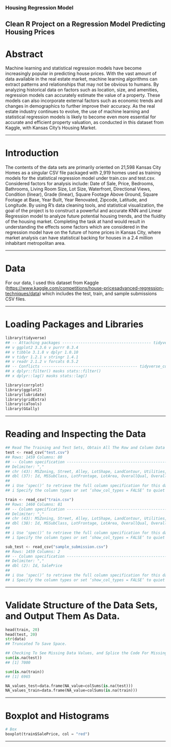 ### Housing Regression Model

## Clean R Project on a Regression Model Predicting Housing Prices

# Abstract
Machine learning and statistical regression models have become increasingly popular in predicting house
prices. With the vast amount of data available in the real estate market, machine learning algorithms
can extract patterns and relationships that may not be obvious to humans. By analyzing historical data
on factors such as location, size, and amenities, regression models can accurately estimate the value of
a property. These models can also incorporate external factors such as economic trends and changes in
demographics to further improve their accuracy. As the real estate industry continues to evolve, the use of
machine learning and statistical regression models is likely to become even more essential for accurate and
efficient property valuation, as conducted in this dataset from Kaggle, with Kansas City’s Housing Market.

----

# Introduction 

The contents of the data sets are primarily oriented on 21,598 Kansas City Homes as a singular CSV file
packaged with 2,919 homes used as training models for the statistical regression model under train.csv and
test.csv. Considered factors for analysis include: Date of Sale, Price, Bedrooms, Bathrooms, Living Room
Size, Lot Size, Waterfront, Directional Views, Condition (linear), Grade (linear), Square Footage Above
Ground, Square Footage at Base, Year Built, Year Renovated, Zipcode, Latitude, and Longitude.
By using R’s data cleaning tools, and statistical visualization, the goal of the project is to construct a
powerful and accurate KNN and Linear Regression model to analyze future potential housing trends, and
the fluidity of the housing market.
Completing the task at hand would result in understanding the effects some factors which are considered
in the regression model have on the future of home prices in Kansas City, where market analysis can have
statistical backing for houses in a 2.4 million inhabitant metropolitan area.

----

# Data

For our data, I used this dataset from Kaggle (https://www.kaggle.com/competitions/house-pricesadvanced-regression-techniques/data) which includes the test, train, and sample submissions CSV files.

----

# Loading Packages and Libraries

```python
library(tidyverse)
## -- Attaching packages --------------------------------------- tidyverse 1.3.2 --
## v ggplot2 3.3.6 v purrr 0.3.4
## v tibble 3.1.8 v dplyr 1.0.10
## v tidyr 1.2.1 v stringr 1.4.1
## v readr 2.1.2 v forcats 0.5.2
## -- Conflicts ------------------------------------------ tidyverse_conflicts() --
## x dplyr::filter() masks stats::filter()
## x dplyr::lag() masks stats::lag()

library(corrplot)
library(ggplot2)
library(lubridate)
library(gridExtra)
library(caTools)
library(GGally)
```

----

# Reading and Inspecting the Data
```python
## Read The Training and Test Sets, Obtain All The Row and Column Data
test <- read_csv("test.csv")
## Rows: 1459 Columns: 80
## -- Column specification --------------------------------------------------------
## Delimiter: ","
## chr (43): MSZoning, Street, Alley, LotShape, LandContour, Utilities, LotConf...
## dbl (37): Id, MSSubClass, LotFrontage, LotArea, OverallQual, OverallCond, Ye...
##
## i Use ‘spec()‘ to retrieve the full column specification for this data.
## i Specify the column types or set ‘show_col_types = FALSE‘ to quiet this message.

train <- read_csv("train.csv")
## Rows: 1460 Columns: 81
## -- Column specification --------------------------------------------------------
## Delimiter: ","
## chr (43): MSZoning, Street, Alley, LotShape, LandContour, Utilities, LotConf...
## dbl (38): Id, MSSubClass, LotFrontage, LotArea, OverallQual, OverallCond, Ye...
##
## i Use ‘spec()‘ to retrieve the full column specification for this data.
## i Specify the column types or set ‘show_col_types = FALSE‘ to quiet this message.

sub_test <- read_csv("sample_submission.csv")
## Rows: 1459 Columns: 2
## -- Column specification --------------------------------------------------------
## Delimiter: ","
## dbl (2): Id, SalePrice
##
## i Use ‘spec()‘ to retrieve the full column specification for this data.
## i Specify the column types or set ‘show_col_types = FALSE‘ to quiet this message.

```
----

# Validate Structure of the Data Sets, and Output Them As Data.
```python
head(train, 20)
head(test, 20)
str(data)
## Truncated To Save Space.

## Checking To See Missing Data Values, and Splice the Code For Missing Values
sum(is.na(test))
## [1] 7000

sum(is.na(train))
## [1] 6965

NA_values_test=data.frame(NA_value=colSums(is.na(test)))
NA_values_train=data.frame(NA_value=colSums(is.na(train)))
```
----

# Boxplot and Histograms
```python
# Box
boxplot(train$SalePrice, col = "red")
```

----
